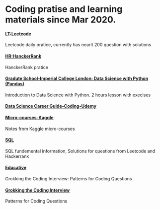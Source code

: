 # Coding pratise and learning materials since Mar 2020.
#### [LT:Leetcode](./Leetcode%20practice)
Leetcode daily pratice, currently has nearlt 200 question with solutions 
#### [HR:HanckerRank](./HankerRank%20Practise)
HanckerRank pratice
#### [Gradute School-Imperial College London: Data Science with Python (Pandas)](./Graduate%20School/Data%20Science%20with%20Python%20(Panda))
Introduction to Data Science with Python. 2 hours lesson with execises
#### [Data Science Career Guide-Coding-Udemy](./Data%20Science%20Career%20Guide-Udemy)
#### [Micro-courses-Kaggle](./Kaggle/Micro-Courses)
Notes from Kaggle micro-courses
#### [SQL](./SQL)
SQL fundemental information, Solutions for questions from Leetcode and Hackerrank
#### [Educative](./Educative%20coding)
Grokking the Coding Interview: Patterns for Coding Questions
#### [Grokking the Coding Interview](./Crack%20Coding%20interview)
Patterns for Coding Questions
